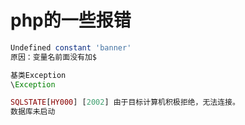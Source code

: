 # php的一些报错

```php
Undefined constant 'banner'
原因：变量名前面没有加$
```

```php
基类Exception
\Exception
```

```php
SQLSTATE[HY000] [2002] 由于目标计算机积极拒绝，无法连接。
数据库未启动
```

